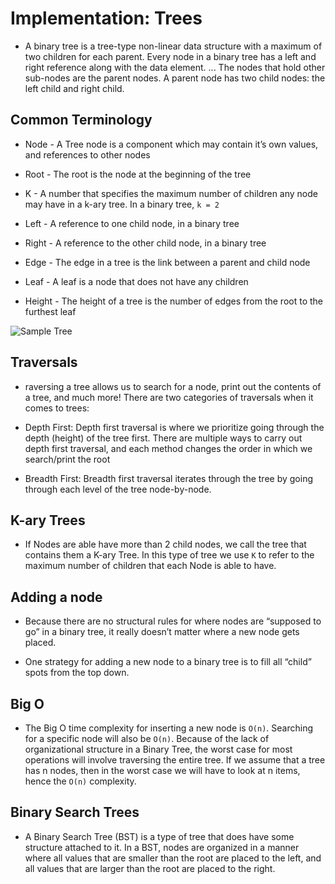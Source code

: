 # Implementation: Trees

* A binary tree is a tree-type non-linear data structure with a maximum of two children for each parent. Every node in a binary tree has a left and right reference along with the data element. ... The nodes that hold other sub-nodes are the parent nodes. A parent node has two child nodes: the left child and right child.

## Common Terminology

* Node - A Tree node is a component which may contain it’s own values, and references to other nodes

* Root - The root is the node at the beginning of the tree

* K - A number that specifies the maximum number of children any node may have in a k-ary tree. In a binary tree, `k = 2`

* Left - A reference to one child node, in a binary tree

* Right - A reference to the other child node, in a binary tree

* Edge - The edge in a tree is the link between a parent and child node

* Leaf - A leaf is a node that does not have any children

* Height - The height of a tree is the number of edges from the root to the furthest leaf

![Sample Tree](https://codefellows.github.io/common_curriculum/data_structures_and_algorithms/Code_401/class-15/resources/images/BinaryTree1.PNG)

## Traversals

* raversing a tree allows us to search for a node, print out the contents of a tree, and much more! There are two categories of traversals when it comes to trees:

* Depth First: Depth first traversal is where we prioritize going through the depth (height) of the tree first. There are multiple ways to carry out depth first traversal, and each method changes the order in which we search/print the root

* Breadth First: Breadth first traversal iterates through the tree by going through each level of the tree node-by-node.

## K-ary Trees

* If Nodes are able have more than 2 child nodes, we call the tree that contains them a K-ary Tree. In this type of tree we use `K` to refer to the maximum number of children that each Node is able to have.

## Adding a node

* Because there are no structural rules for where nodes are “supposed to go” in a binary tree, it really doesn’t matter where a new node gets placed.

* One strategy for adding a new node to a binary tree is to fill all “child” spots from the top down.

## Big O

* The Big O time complexity for inserting a new node is `O(n)`. Searching for a specific node will also be `O(n)`. Because of the lack of organizational structure in a Binary Tree, the worst case for most operations will involve traversing the entire tree. If we assume that a tree has n nodes, then in the worst case we will have to look at n items, hence the `O(n)` complexity.

## Binary Search Trees

* A Binary Search Tree (BST) is a type of tree that does have some structure attached to it. In a BST, nodes are organized in a manner where all values that are smaller than the root are placed to the left, and all values that are larger than the root are placed to the right.
